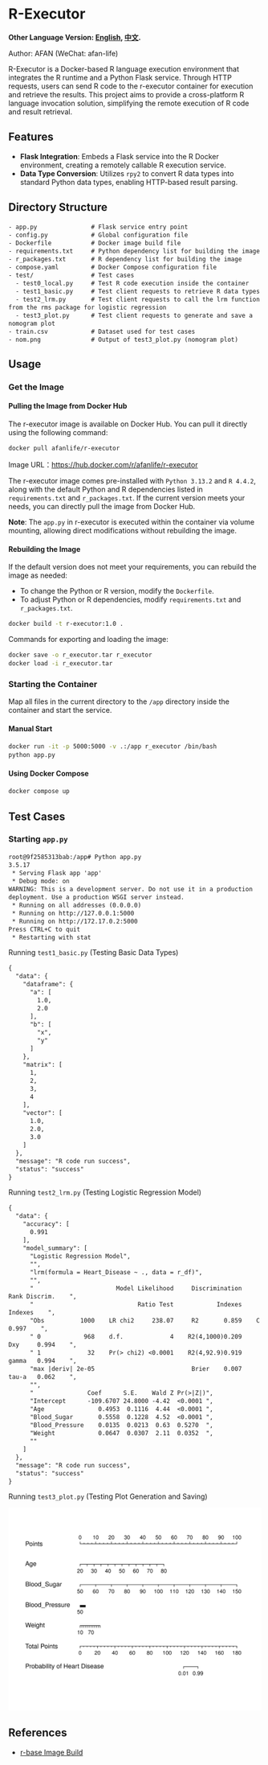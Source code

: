 # R-Executor

**Other Language Version: [English](README.md), [中文](README_zh.md).**

Author: AFAN (WeChat: afan-life)

R-Executor is a Docker-based R language execution environment that integrates the R runtime and a Python Flask service. Through HTTP requests, users can send R code to the r-executor container for execution and retrieve the results. This project aims to provide a cross-platform R language invocation solution, simplifying the remote execution of R code and result retrieval.

## Features
- **Flask Integration**: Embeds a Flask service into the R Docker environment, creating a remotely callable R execution service.
- **Data Type Conversion**: Utilizes `rpy2` to convert R data types into standard Python data types, enabling HTTP-based result parsing.

## Directory Structure

```
- app.py               # Flask service entry point
- config.py            # Global configuration file
- Dockerfile           # Docker image build file
- requirements.txt     # Python dependency list for building the image
- r_packages.txt       # R dependency list for building the image
- compose.yaml         # Docker Compose configuration file
- test/                # Test cases
  - test0_local.py     # Test R code execution inside the container
  - test1_basic.py     # Test client requests to retrieve R data types
  - test2_lrm.py       # Test client requests to call the lrm function from the rms package for logistic regression
  - test3_plot.py      # Test client requests to generate and save a nomogram plot
- train.csv            # Dataset used for test cases
- nom.png              # Output of test3_plot.py (nomogram plot)
```


## Usage

### Get the Image

#### Pulling the Image from Docker Hub

The r-executor image is available on Docker Hub. You can pull it directly using the following command:

```bash
docker pull afanlife/r-executor
```

Image URL：https://hub.docker.com/r/afanlife/r-executor

The r-executor image comes pre-installed with `Python 3.13.2` and `R 4.4.2`, along with the default Python and R dependencies listed in `requirements.txt` and `r_packages.txt`. If the current version meets your needs, you can directly pull the image from Docker Hub.

**Note**: The `app.py` in r-executor is executed within the container via volume mounting, allowing direct modifications without rebuilding the image.

#### Rebuilding the Image

If the default version does not meet your requirements, you can rebuild the image as needed:
- To change the Python or R version, modify the `Dockerfile`.
- To adjust Python or R dependencies, modify `requirements.txt` and `r_packages.txt`.

```bash
docker build -t r-executor:1.0 .
```

Commands for exporting and loading the image:

```bash
docker save -o r_executor.tar r_executor
docker load -i r_executor.tar
```

### Starting the Container

Map all files in the current directory to the `/app` directory inside the container and start the service.

#### Manual Start

```bash
docker run -it -p 5000:5000 -v .:/app r_executor /bin/bash
python app.py
```

#### Using Docker Compose

```bash
docker compose up
```

## Test Cases

### Starting `app.py`

```
root@9f2585313bab:/app# Python app.py
3.5.17
 * Serving Flask app 'app'
 * Debug mode: on
WARNING: This is a development server. Do not use it in a production deployment. Use a production WSGI server instead.
 * Running on all addresses (0.0.0.0)
 * Running on http://127.0.0.1:5000
 * Running on http://172.17.0.2:5000
Press CTRL+C to quit
 * Restarting with stat
```

Running `test1_basic.py` (Testing Basic Data Types)

```
{
  "data": {
    "dataframe": {
      "a": [
        1.0,
        2.0
      ],
      "b": [
        "x",
        "y"
      ]
    },
    "matrix": [
      1,
      2,
      3,
      4
    ],
    "vector": [
      1.0,
      2.0,
      3.0
    ]
  },
  "message": "R code run success",
  "status": "success"
}
```

Running `test2_lrm.py` (Testing Logistic Regression Model)

```
{
  "data": {
    "accuracy": [
      0.991
    ],
    "model_summary": [
      "Logistic Regression Model",
      "",
      "lrm(formula = Heart_Disease ~ ., data = r_df)",
      "",
      "                       Model Likelihood     Discrimination    Rank Discrim.    ",
      "                             Ratio Test            Indexes          Indexes    ",
      "Obs          1000    LR chi2     238.07     R2       0.859    C       0.997    ",
      " 0            968    d.f.             4    R2(4,1000)0.209    Dxy     0.994    ",
      " 1             32    Pr(> chi2) <0.0001    R2(4,92.9)0.919    gamma   0.994    ",
      "max |deriv| 2e-05                           Brier    0.007    tau-a   0.062    ",
      "",
      "               Coef      S.E.    Wald Z Pr(>|Z|)",
      "Intercept      -109.6707 24.8000 -4.42  <0.0001 ",
      "Age               0.4953  0.1116  4.44  <0.0001 ",
      "Blood_Sugar       0.5558  0.1228  4.52  <0.0001 ",
      "Blood_Pressure    0.0135  0.0213  0.63  0.5270  ",
      "Weight            0.0647  0.0307  2.11  0.0352  ",
      ""
    ]
  },
  "message": "R code run success",
  "status": "success"
}
```

Running `test3_plot.py` (Testing Plot Generation and Saving)

![](nom.png)

## References

- [r-base Image Build](https://github.com/rocker-org/rocker/tree/master/r-base)